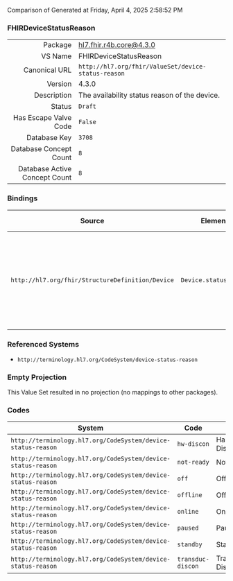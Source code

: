 Comparison of 
Generated at Friday, April 4, 2025 2:58:52 PM

### FHIRDeviceStatusReason

|      |     |
| ---: | --- |
| Package | hl7.fhir.r4b.core@4.3.0 |
| VS Name | FHIRDeviceStatusReason |
| Canonical URL | `http://hl7.org/fhir/ValueSet/device-status-reason` |
| Version | 4.3.0 |
| Description | The availability status reason of the device. |
| Status | `Draft` |
| Has Escape Valve Code | `False` |
| Database Key | `3708` |
| Database Concept Count | `8` |
| Database Active Concept Count | `8` |
### Bindings

| Source | Element | Binding | Strength | Element Short |
| ------ | ------- | ------- | -------- | ------------- |
| `http://hl7.org/fhir/StructureDefinition/Device` | `Device.statusReason` | `http://hl7.org/fhir/ValueSet/device-status-reason` | `Extensible` | online \| paused \| standby \| offline \| not-ready \| transduc-discon \| hw-discon \| off |

### Referenced Systems

* `http://terminology.hl7.org/CodeSystem/device-status-reason`
### Empty Projection

This Value Set resulted in no projection (no mappings to other packages).

### Codes

| System | Code | Display |
| ------ | ---- | ------- |
| `http://terminology.hl7.org/CodeSystem/device-status-reason` | `hw-discon` | Hardware Disconnected |
| `http://terminology.hl7.org/CodeSystem/device-status-reason` | `not-ready` | Not Ready |
| `http://terminology.hl7.org/CodeSystem/device-status-reason` | `off` | Off |
| `http://terminology.hl7.org/CodeSystem/device-status-reason` | `offline` | Offline |
| `http://terminology.hl7.org/CodeSystem/device-status-reason` | `online` | Online |
| `http://terminology.hl7.org/CodeSystem/device-status-reason` | `paused` | Paused |
| `http://terminology.hl7.org/CodeSystem/device-status-reason` | `standby` | Standby |
| `http://terminology.hl7.org/CodeSystem/device-status-reason` | `transduc-discon` | Transducer Disconnected |
